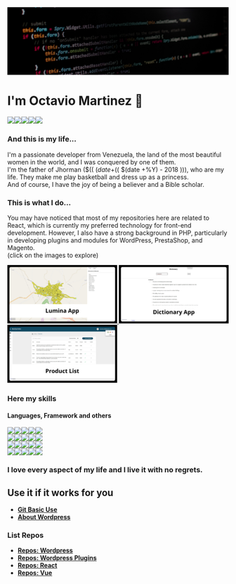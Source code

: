<a href="https://github.com/zenx5">
  <img src="https://raw.githubusercontent.com/zenx5/zenx5/main/images/banner.jpg" />
</a>


# I'm Octavio Martinez 👋
<div style="display:flex; flex-direction:row">
  <img src="https://img.shields.io/badge/Status-Always Up-lightgreen?style=plastic"/>
  <a href="mailto:omartinez1618@gmail.com"><img src="https://img.shields.io/badge/Mail-omartinez1618@gmail.com-red?style=plastic&logo=gmail"/></a>
  <a href="https://api.whatsapp.com/send/?phone=58460644067&text&app_absent=0"><img src="https://img.shields.io/badge/Whatasapp-+584260644067-green?style=plastic&logo=whatsapp"/></a>
  <a href="https://docs.google.com/presentation/d/1FwwnfO3ecUqhXlx7hAwhGJvbllphLLBun5fbn023Y0k/edit?usp=sharing" target="_blank"><img src="https://img.shields.io/badge/CV-ES-green?style=plastic&logo=pagekit"/></a>
  <a href="https://docs.google.com/presentation/d/17R2iMB2Om0lBKg_NBRrdaq75TSGJhrGxqEOlDaWyFz8/edit?usp=sharing" target="_blank"><img src="https://img.shields.io/badge/CV-PT-green?style=plastic&logo=pagekit"/></a>
</div>

### And this is my life...
I'm a passionate developer from Venezuela, the land of the most beautiful women in the world, and I was conquered by one of them.<br>
I'm the father of Jhorman ($(( $(date +%Y) - 2004 ))) and Ana ($(( $(date +%Y) - 2018 ))), who are my life. They make me play basketball and dress up as a princess.<br>
And of course, I have the joy of being a believer and a Bible scholar.

### This is what I do...
You may have noticed that most of my repositories here are related to React, which is currently my preferred technology for front-end development. However, I also have a strong background in PHP, particularly in developing plugins and modules for WordPress, PrestaShop, and Magento.<br/>
(click on the images to explore)

<span>
  <a href="https://zenx5.github.io/lumina-test/" target="_blank">
    <img src="https://raw.githubusercontent.com/zenx5/zenx5/main/images/lumina-app.jpg" style="width: 250px;"/>
  </a>
</span>

<span>
  <a href="https://zenx5.github.io/dictionary/" target="_blank" >
    <img src="https://raw.githubusercontent.com/zenx5/zenx5/main/images/dictionary-app.jpg" style="width: 250px;"/>
  </a>
</span>

<span>
  <a href="https://zenx5.github.io/test-visual-software/" target="_blank" >
    <img src="https://raw.githubusercontent.com/zenx5/zenx5/main/images/product-list.jpg" style="width: 250px;"/>
  </a>
</span>


### Here my skills
#### Languages, Framework and others
<div style="display:flex; flex-direction:column">
  <div style="display:flex; flex-direction:row;">
    <img src="https://img.shields.io/badge/Html5-Advanced-lightgreen?style=for-the-badge&logo=html5"/>
    <img src="https://img.shields.io/badge/CSS3-Advanced-lightgreen?style=for-the-badge&logo=css3"/>
    <img src="https://img.shields.io/badge/Javascript-Advanced-lightgreen?style=for-the-badge&logo=javascript"/>
    <img src="https://img.shields.io/badge/PHP-Advanced-lightgreen?style=for-the-badge&logo=php"/>
    <img src="https://img.shields.io/badge/SQL-Medium-yellow?style=for-the-badge&logo=mysql"/>
  </div>
  <div style="display:flex; flex-direction:row;">
    <img src="https://img.shields.io/badge/jQuery-Advanced-lightgreen?style=for-the-badge&logo=jquery"/>
    <img src="https://img.shields.io/badge/React-Advanced-lightgreen?style=for-the-badge&logo=react"/>
    <img src="https://img.shields.io/badge/Mui-Advanced-lightgreen?style=for-the-badge&logo=mui"/>
    <img src="https://img.shields.io/badge/Vuejs-Advanced-lightgreen?style=for-the-badge&logo=vuedotjs"/>
    <img src="https://img.shields.io/badge/Vuetify-Advanced-lightgreen?style=for-the-badge&logo=vuetify"/>
  </div>
  <div style="display:flex; flex-direction:row;">
    <img src="https://img.shields.io/badge/Laravel-Advanced-lightgreen?style=for-the-badge&logo=laravel"/>
    <img src="https://img.shields.io/badge/Wordpress-Advanced-lightgreen?style=for-the-badge&logo=wordpress"/>
    <img src="https://img.shields.io/badge/Woocommerce-Advanced-lightgreen?style=for-the-badge&logo=woocommerce"/>
    <img src="https://img.shields.io/badge/Elementor-Advanced-lightgreen?style=for-the-badge&logo=elementor"/>
    <img src="https://img.shields.io/badge/Git-Advanced-lightgreen?style=for-the-badge&logo=git"/>
  </div>
  <div style="display:flex; flex-direction:row;">
    <img src="https://img.shields.io/badge/Prestashop-Advanced-lightgreen?style=for-the-badge&logo=prestashop"/>
    <img src="https://img.shields.io/badge/Magento-Advanced-lightgreen?style=for-the-badge&logo=magento"/>
    <img src="https://img.shields.io/badge/Bootstrap-Advanced-lightgreen?style=for-the-badge&logo=bootstrap"/>
    <img src="https://img.shields.io/badge/Docker-Medium-yellow?style=for-the-badge&logo=docker"/>
    <img src="https://img.shields.io/badge/Angular-Medium-yellow?style=for-the-badge&logo=angular"/>
  </div>
</div>

### I love every aspect of my life and I live it with no regrets.

###
###
###

## Use it if it works for you

* [**Git Basic Use**](https://github.com/zenx5/zenx5/wiki/Git-basic-use)
* [**About Wordpress**](https://github.com/zenx5/zenx5/blob/main/habilitar%20endopoint%20en%20wordpress.mp4)

### List Repos
* [**Repos: Wordpress**](https://github.com/zenx5?tab=repositories&q=wordpress)
* [**Repos: Wordpress Plugins**](https://github.com/zenx5?tab=repositories&q=plugins)
* [**Repos: React**](https://github.com/zenx5?tab=repositories&q=react)
* [**Repos: Vue**](https://github.com/zenx5?tab=repositories&q=vue)
